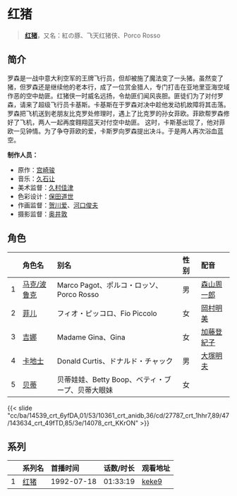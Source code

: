 # 红猪


> <u>**[红猪](http://bgm.tv/subject/307)**</u>，又名：紅の豚、飞天红猪侠、Porco Rosso

## 简介


罗森是一战中意大利空军的王牌飞行员，但却被施了魔法变了一头猪。虽然变了猪，但罗森还是继续他的老本行，成了一位赏金猎人，专门打击在亚地里亚海空域作恶的空中劫匪。红猪侠一时威名远扬，令劫匪们闻风丧胆。匪徒们为了对付罗森，请来了超级飞行员卡基斯。卡基斯在于罗森对决中趁他发动机故障将其击落。罗森把飞机送到老朋友比克罗处修理时，遇上了比克罗的孙女菲欧。菲欧帮罗森修好了飞机，两人一起再度翱翔蓝天对付空中劫匪。
这时，卡斯基出现了，他对菲欧一见钟情。为了争夺菲欧的爱，卡斯罗向罗森提出决斗。于是两人再次浴血蓝空。

**制作人员：**
- 原作：[宫崎骏](http://bgm.tv/person/1040)
- 音乐：[久石让](http://bgm.tv/person/1638)
- 美术监督：[久村佳津](http://bgm.tv/person/15481)
- 色彩设计：[保田道世](http://bgm.tv/person/1510)
- 作画监督：[贺川爱](http://bgm.tv/person/2068)、[河口俊夫](http://bgm.tv/person/3393)
- 摄影监督：[奥井敦](http://bgm.tv/person/1044)

## 角色

|     |   角色名   |   别名  | 性别 |  配音  |
|:--- |:------  |:----      |:---  |:--   |
| 1 | [马克/波鲁克](http://bgm.tv/character/14539) | Marco Pagot、ポルコ・ロッソ、Porco Rosso | 男 | [森山周一郎](http://bgm.tv/person/44643) |
| 2 | [菲儿](http://bgm.tv/character/10361) | フィオ・ピッコロ、Fio Piccolo | 女 | [岡村明美](http://bgm.tv/person/4170) |
| 3 | [吉娜](http://bgm.tv/character/27787) | Madame Gina、Gina | 女 | [加藤登紀子](http://bgm.tv/person/15939) |
| 4 | [卡地士](http://bgm.tv/character/143634) | Donald Curtis、ドナルド・チャック | 男 | [大塚明夫](http://bgm.tv/person/3832) |
| 5 | [贝蒂](http://bgm.tv/character/14078) | 贝蒂娃娃、Betty Boop、ベティ・ブープ、贝蒂大眼妹 | 女 |  |

{{< slide "cc/ba/14539_crt_6yfDA,01/53/10361_crt_anidb,36/cd/27787_crt_1hhr7,89/47/143634_crt_49fTD,85/3e/14078_crt_KKrON" >}}

## 系列

|     | 系列名 | 首播时间       | 话数/时长    | 观看地址                                                     |
| :-- | :-- | :--------- | :------- | :------------------------------------------------------- |
| 1   |[红猪](https://bgm.tv/subject/307)| 1992-07-18 | 01:33:19 | [keke9](https://www.keke9.app/play/179864-4-274403.html) |



